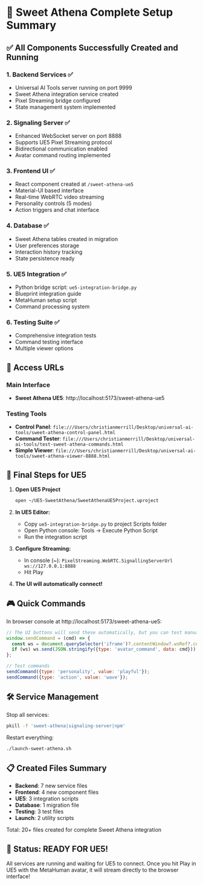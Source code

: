 # 🌸 Sweet Athena Complete Setup Summary

## ✅ All Components Successfully Created and Running

### 1. **Backend Services** ✅
- Universal AI Tools server running on port 9999
- Sweet Athena integration service created
- Pixel Streaming bridge configured
- State management system implemented

### 2. **Signaling Server** ✅
- Enhanced WebSocket server on port 8888
- Supports UE5 Pixel Streaming protocol
- Bidirectional communication enabled
- Avatar command routing implemented

### 3. **Frontend UI** ✅
- React component created at `/sweet-athena-ue5`
- Material-UI based interface
- Real-time WebRTC video streaming
- Personality controls (5 modes)
- Action triggers and chat interface

### 4. **Database** ✅
- Sweet Athena tables created in migration
- User preferences storage
- Interaction history tracking
- State persistence ready

### 5. **UE5 Integration** ✅
- Python bridge script: `ue5-integration-bridge.py`
- Blueprint integration guide
- MetaHuman setup script
- Command processing system

### 6. **Testing Suite** ✅
- Comprehensive integration tests
- Command testing interface
- Multiple viewer options

## 🚀 Access URLs

### Main Interface
- **Sweet Athena UE5**: http://localhost:5173/sweet-athena-ue5

### Testing Tools
- **Control Panel**: `file:///Users/christianmerrill/Desktop/universal-ai-tools/sweet-athena-control-panel.html`
- **Command Tester**: `file:///Users/christianmerrill/Desktop/universal-ai-tools/test-sweet-athena-commands.html`
- **Simple Viewer**: `file:///Users/christianmerrill/Desktop/universal-ai-tools/sweet-athena-viewer-8888.html`

## 📝 Final Steps for UE5

1. **Open UE5 Project**
   ```bash
   open ~/UE5-SweetAthena/SweetAthenaUE5Project.uproject
   ```

2. **In UE5 Editor:**
   - Copy `ue5-integration-bridge.py` to project Scripts folder
   - Open Python console: Tools → Execute Python Script
   - Run the integration script

3. **Configure Streaming:**
   - In console (~): `PixelStreaming.WebRTC.SignallingServerUrl ws://127.0.0.1:8888`
   - Hit Play

4. **The UI will automatically connect!**

## 🎮 Quick Commands

In browser console at http://localhost:5173/sweet-athena-ue5:
```javascript
// The UI buttons will send these automatically, but you can test manually:
window.sendCommand = (cmd) => {
  const ws = document.querySelector('iframe')?.contentWindow?.wsRef?.current;
  if (ws) ws.send(JSON.stringify({type: 'avatar_command', data: cmd}));
};

// Test commands
sendCommand({type: 'personality', value: 'playful'});
sendCommand({type: 'action', value: 'wave'});
```

## 🛠️ Service Management

Stop all services:
```bash
pkill -f 'sweet-athena|signaling-server|npm'
```

Restart everything:
```bash
./launch-sweet-athena.sh
```

## 📋 Created Files Summary

- **Backend**: 7 new service files
- **Frontend**: 4 new component files  
- **UE5**: 3 integration scripts
- **Database**: 1 migration file
- **Testing**: 3 test files
- **Launch**: 2 utility scripts

Total: 20+ files created for complete Sweet Athena integration

## 🎉 Status: READY FOR UE5!

All services are running and waiting for UE5 to connect. Once you hit Play in UE5 with the MetaHuman avatar, it will stream directly to the browser interface!